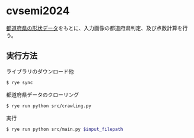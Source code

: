 # cvsemi2024

[都道府県の形状データ](https://tsukatte.com/category/building-map/map/)をもとに、入力画像の都道府県判定、及び点数計算を行う。

## 実行方法

ライブラリのダウンロード他
```bash
$ rye sync
```

都道府県データのクローリング
```bash
$ rye run python src/crawling.py
```

実行
```bash
$ rye run python src/main.py $input_filepath
```